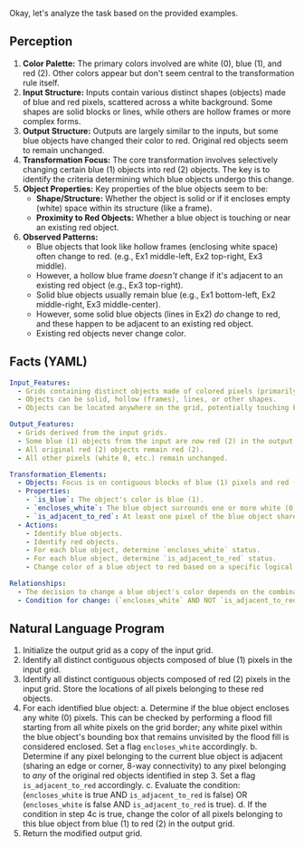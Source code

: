 Okay, let's analyze the task based on the provided examples.

## Perception

1.  **Color Palette:** The primary colors involved are white (0), blue (1), and red (2). Other colors appear but don't seem central to the transformation rule itself.
2.  **Input Structure:** Inputs contain various distinct shapes (objects) made of blue and red pixels, scattered across a white background. Some shapes are solid blocks or lines, while others are hollow frames or more complex forms.
3.  **Output Structure:** Outputs are largely similar to the inputs, but some blue objects have changed their color to red. Original red objects seem to remain unchanged.
4.  **Transformation Focus:** The core transformation involves selectively changing certain blue (1) objects into red (2) objects. The key is to identify the criteria determining which blue objects undergo this change.
5.  **Object Properties:** Key properties of the blue objects seem to be:
    *   **Shape/Structure:** Whether the object is solid or if it encloses empty (white) space within its structure (like a frame).
    *   **Proximity to Red Objects:** Whether a blue object is touching or near an existing red object.
6.  **Observed Patterns:**
    *   Blue objects that look like hollow frames (enclosing white space) often change to red. (e.g., Ex1 middle-left, Ex2 top-right, Ex3 middle).
    *   However, a hollow blue frame *doesn't* change if it's adjacent to an existing red object (e.g., Ex3 top-right).
    *   Solid blue objects usually remain blue (e.g., Ex1 bottom-left, Ex2 middle-right, Ex3 middle-center).
    *   However, some solid blue objects (lines in Ex2) *do* change to red, and these happen to be adjacent to an existing red object.
    *   Existing red objects never change color.

## Facts (YAML)


```yaml
Input_Features:
  - Grids containing distinct objects made of colored pixels (primarily blue 1, red 2) on a white (0) background.
  - Objects can be solid, hollow (frames), lines, or other shapes.
  - Objects can be located anywhere on the grid, potentially touching borders or other objects.

Output_Features:
  - Grids derived from the input grids.
  - Some blue (1) objects from the input are now red (2) in the output.
  - All original red (2) objects remain red (2).
  - All other pixels (white 0, etc.) remain unchanged.

Transformation_Elements:
  - Objects: Focus is on contiguous blocks of blue (1) pixels and red (2) pixels.
  - Properties:
    - `is_blue`: The object's color is blue (1).
    - `encloses_white`: The blue object surrounds one or more white (0) pixels that are not reachable from the grid's exterior without crossing the blue object.
    - `is_adjacent_to_red`: At least one pixel of the blue object shares an edge or corner (8-way adjacency) with a pixel belonging to an original red (2) object.
  - Actions:
    - Identify blue objects.
    - Identify red objects.
    - For each blue object, determine `encloses_white` status.
    - For each blue object, determine `is_adjacent_to_red` status.
    - Change color of a blue object to red based on a specific logical condition involving these properties.

Relationships:
  - The decision to change a blue object's color depends on the combination of its own structure (`encloses_white`) and its spatial relationship (`is_adjacent_to_red`) to existing red objects.
  - Condition for change: (`encloses_white` AND NOT `is_adjacent_to_red`) OR (NOT `encloses_white` AND `is_adjacent_to_red`).

```


## Natural Language Program

1.  Initialize the output grid as a copy of the input grid.
2.  Identify all distinct contiguous objects composed of blue (1) pixels in the input grid.
3.  Identify all distinct contiguous objects composed of red (2) pixels in the input grid. Store the locations of all pixels belonging to these red objects.
4.  For each identified blue object:
    a.  Determine if the blue object encloses any white (0) pixels. This can be checked by performing a flood fill starting from all white pixels on the grid border; any white pixel within the blue object's bounding box that remains unvisited by the flood fill is considered enclosed. Set a flag `encloses_white` accordingly.
    b.  Determine if any pixel belonging to the current blue object is adjacent (sharing an edge or corner, 8-way connectivity) to any pixel belonging to *any* of the original red objects identified in step 3. Set a flag `is_adjacent_to_red` accordingly.
    c.  Evaluate the condition: (`encloses_white` is true AND `is_adjacent_to_red` is false) OR (`encloses_white` is false AND `is_adjacent_to_red` is true).
    d.  If the condition in step 4c is true, change the color of all pixels belonging to this blue object from blue (1) to red (2) in the output grid.
5.  Return the modified output grid.